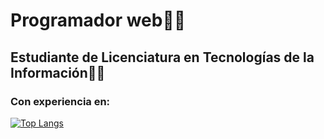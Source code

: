 # Programador web👨‍💻
## Estudiante de Licenciatura en Tecnologías de la Información👨‍🎓

### Con experiencia en:

[![Top Langs](https://github-readme-stats.vercel.app/api/top-langs/?username=diegoalz&layout=compact)](https://github.com/diegoalz/github-readme-stats)

<!--
**diegoalz/diegoalz** is a ✨ _special_ ✨ repository because its `README.md` (this file) appears on your GitHub profile.

Here are some ideas to get you started:

- 🔭 I’m currently working on ...
- 🌱 I’m currently learning ...
- 👯 I’m looking to collaborate on ...
- 🤔 I’m looking for help with ...
- 💬 Ask me about ...
- 📫 How to reach me: ...
- 😄 Pronouns: ...
- ⚡ Fun fact: ...
-->
